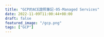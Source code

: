 ```yaml
---
title: "GCP的ACE證照筆記-05-Managed Services"
date: 2022-11-09T11:00:44+08:00
draft: false
featured_image: "/gcp.png"
tags: ["GCP"]
---
```

